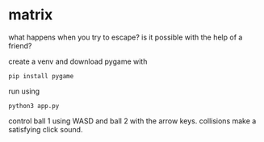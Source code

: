 # matrix

what happens when you try to escape? is it possible with the help of a friend?

create a venv and download pygame with
```
pip install pygame
```


run using

```
python3 app.py
```

control ball 1 using WASD and ball 2 with the arrow keys. collisions make a satisfying click sound.

